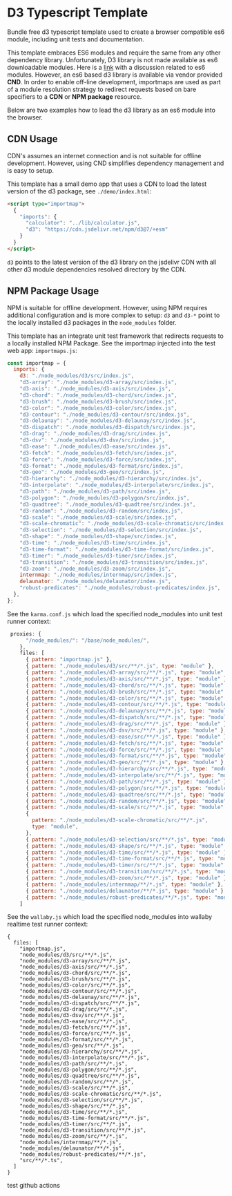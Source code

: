 # D3 Typescript Template

Bundle free d3 typescript template used to create a browser compatible es6 module, including unit tests and documentation.

This template embraces ES6 modules and require the same from any other dependency library.
Unfortunately, D3 library is not made available as es6 downloadable modules. Here is a [link](https://github.com/d3/d3/issues/3597) with a discussion related to es6 modules. However, an es6 based d3 library is available via vendor provided **CND**. In order to enable off-line development, importmaps are used as part of a module resolution strategy to redirect requests based on bare specifiers to a **CDN** or **NPM package** resource.

Below are two examples how to lead the d3 library as an es6 module into the browser.

## CDN Usage

CDN's assumes an internet connection and is not suitable for offline development. However, using CND simplifies dependency management and is easy to setup.

This template has a small demo app that uses a CDN to load the latest version of the d3 package, see `./demo/index.html`:

```html
<script type="importmap">
  {
    "imports": {
      "calculator": "../lib/calculator.js",
      "d3": "https://cdn.jsdelivr.net/npm/d3@7/+esm"
    }
  }
</script>
```

`d3` points to the latest version of the d3 library on the jsdelivr CDN with all other d3 module dependencies resolved directory by the CDN.

## NPM Package Usage

NPM is suitable for offline development. However, using NPM requires additional configuration and is more complex to setup: `d3` and `d3-*` point to the locally installed d3 packages in the `node_modules` folder.

This template has an integrate unit test framework that redirects requests to a locally installed NPM Package. See the importmap injected into the test web app: `importmaps.js`:

```js
const importmap = {
  imports: {
    d3: "./node_modules/d3/src/index.js",
    "d3-array": "./node_modules/d3-array/src/index.js",
    "d3-axis": "./node_modules/d3-axis/src/index.js",
    "d3-chord": "./node_modules/d3-chord/src/index.js",
    "d3-brush": "./node_modules/d3-brush/src/index.js",
    "d3-color": "./node_modules/d3-color/src/index.js",
    "d3-contour": "./node_modules/d3-contour/src/index.js",
    "d3-delaunay": "./node_modules/d3-delaunay/src/index.js",
    "d3-dispatch": "./node_modules/d3-dispatch/src/index.js",
    "d3-drag": "./node_modules/d3-drag/src/index.js",
    "d3-dsv": "./node_modules/d3-dsv/src/index.js",
    "d3-ease": "./node_modules/d3-ease/src/index.js",
    "d3-fetch": "./node_modules/d3-fetch/src/index.js",
    "d3-force": "./node_modules/d3-force/src/index.js",
    "d3-format": "./node_modules/d3-format/src/index.js",
    "d3-geo": "./node_modules/d3-geo/src/index.js",
    "d3-hierarchy": "./node_modules/d3-hierarchy/src/index.js",
    "d3-interpolate": "./node_modules/d3-interpolate/src/index.js",
    "d3-path": "./node_modules/d3-path/src/index.js",
    "d3-polygon": "./node_modules/d3-polygon/src/index.js",
    "d3-quadtree": "./node_modules/d3-quadtree/src/index.js",
    "d3-random": "./node_modules/d3-random/src/index.js",
    "d3-scale": "./node_modules/d3-scale/src/index.js",
    "d3-scale-chromatic": "./node_modules/d3-scale-chromatic/src/index.js",
    "d3-selection": "./node_modules/d3-selection/src/index.js",
    "d3-shape": "./node_modules/d3-shape/src/index.js",
    "d3-time": "./node_modules/d3-time/src/index.js",
    "d3-time-format": "./node_modules/d3-time-format/src/index.js",
    "d3-timer": "./node_modules/d3-timer/src/index.js",
    "d3-transition": "./node_modules/d3-transition/src/index.js",
    "d3-zoom": "./node_modules/d3-zoom/src/index.js",
    internmap: "./node_modules/internmap/src/index.js",
    delaunator: "./node_modules/delaunator/index.js",
    "robust-predicates": "./node_modules/robust-predicates/index.js",
  },
};
```

See the `karma.conf.js` which load the specified node_modules into unit test runner context:

```js
 proxies: {
      "/node_modules/": "/base/node_modules/",
    },
    files: [
      { pattern: "importmap.js" },
      { pattern: "./node_modules/d3/src/**/*.js", type: "module" },
      { pattern: "./node_modules/d3-array/src/**/*.js", type: "module" },
      { pattern: "./node_modules/d3-axis/src/**/*.js", type: "module" },
      { pattern: "./node_modules/d3-chord/src/**/*.js", type: "module" },
      { pattern: "./node_modules/d3-brush/src/**/*.js", type: "module" },
      { pattern: "./node_modules/d3-color/src/**/*.js", type: "module" },
      { pattern: "./node_modules/d3-contour/src/**/*.js", type: "module" },
      { pattern: "./node_modules/d3-delaunay/src/**/*.js", type: "module" },
      { pattern: "./node_modules/d3-dispatch/src/**/*.js", type: "module" },
      { pattern: "./node_modules/d3-drag/src/**/*.js", type: "module" },
      { pattern: "./node_modules/d3-dsv/src/**/*.js", type: "module" },
      { pattern: "./node_modules/d3-ease/src/**/*.js", type: "module" },
      { pattern: "./node_modules/d3-fetch/src/**/*.js", type: "module" },
      { pattern: "./node_modules/d3-force/src/**/*.js", type: "module" },
      { pattern: "./node_modules/d3-format/src/**/*.js", type: "module" },
      { pattern: "./node_modules/d3-geo/src/**/*.js", type: "module" },
      { pattern: "./node_modules/d3-hierarchy/src/**/*.js", type: "module" },
      { pattern: "./node_modules/d3-interpolate/src/**/*.js", type: "module" },
      { pattern: "./node_modules/d3-path/src/**/*.js", type: "module" },
      { pattern: "./node_modules/d3-polygon/src/**/*.js", type: "module" },
      { pattern: "./node_modules/d3-quadtree/src/**/*.js", type: "module" },
      { pattern: "./node_modules/d3-random/src/**/*.js", type: "module" },
      { pattern: "./node_modules/d3-scale/src/**/*.js", type: "module" },
      {
        pattern: "./node_modules/d3-scale-chromatic/src/**/*.js",
        type: "module",
      },
      { pattern: "./node_modules/d3-selection/src/**/*.js", type: "module" },
      { pattern: "./node_modules/d3-shape/src/**/*.js", type: "module" },
      { pattern: "./node_modules/d3-time/src/**/*.js", type: "module" },
      { pattern: "./node_modules/d3-time-format/src/**/*.js", type: "module" },
      { pattern: "./node_modules/d3-timer/src/**/*.js", type: "module" },
      { pattern: "./node_modules/d3-transition/src/**/*.js", type: "module" },
      { pattern: "./node_modules/d3-zoom/src/**/*.js", type: "module" },
      { pattern: "./node_modules/internmap/**/*.js", type: "module" },
      { pattern: "./node_modules/delaunator/**/*.js", type: "module" },
      { pattern: "./node_modules/robust-predicates/**/*.js", type: "module" }
    ]
```

See the `wallaby.js` which load the specified node_modules into wallaby realtime test runner context:

```
{
  files: [
    "importmap.js",
    "node_modules/d3/src/**/*.js",
    "node_modules/d3-array/src/**/*.js",
    "node_modules/d3-axis/src/**/*.js",
    "node_modules/d3-chord/src/**/*.js",
    "node_modules/d3-brush/src/**/*.js",
    "node_modules/d3-color/src/**/*.js",
    "node_modules/d3-contour/src/**/*.js",
    "node_modules/d3-delaunay/src/**/*.js",
    "node_modules/d3-dispatch/src/**/*.js",
    "node_modules/d3-drag/src/**/*.js",
    "node_modules/d3-dsv/src/**/*.js",
    "node_modules/d3-ease/src/**/*.js",
    "node_modules/d3-fetch/src/**/*.js",
    "node_modules/d3-force/src/**/*.js",
    "node_modules/d3-format/src/**/*.js",
    "node_modules/d3-geo/src/**/*.js",
    "node_modules/d3-hierarchy/src/**/*.js",
    "node_modules/d3-interpolate/src/**/*.js",
    "node_modules/d3-path/src/**/*.js",
    "node_modules/d3-polygon/src/**/*.js",
    "node_modules/d3-quadtree/src/**/*.js",
    "node_modules/d3-random/src/**/*.js",
    "node_modules/d3-scale/src/**/*.js",
    "node_modules/d3-scale-chromatic/src/**/*.js",
    "node_modules/d3-selection/src/**/*.js",
    "node_modules/d3-shape/src/**/*.js",
    "node_modules/d3-time/src/**/*.js",
    "node_modules/d3-time-format/src/**/*.js",
    "node_modules/d3-timer/src/**/*.js",
    "node_modules/d3-transition/src/**/*.js",
    "node_modules/d3-zoom/src/**/*.js",
    "node_modules/internmap/**/*.js",
    "node_modules/delaunator/**/*.js",
    "node_modules/robust-predicates/**/*.js",
    "src/**/*.ts",
  ]
}
```

test github actions
